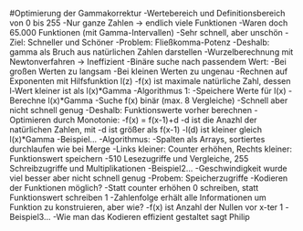 #Optimierung der Gammakorrektur
-Wertebereich und Definitionsbereich von 0 bis 255
-Nur ganze Zahlen -> endlich viele Funktionen
-Waren doch 65.000 Funktionen (mit Gamma-Intervallen)
-Sehr schnell, aber unschön
-Ziel: Schneller und Schöner
-Problem: Fließkomma-Potenz
-Deshalb: gamma als Bruch aus natürlichen Zahlen darstellen
-Wurzelberechnung mit Newtonverfahren -> Ineffizient
-Binäre suche nach passendem Wert:
	-Bei großen Werten zu langsam
	-Bei kleinen Werten zu ungenau
-Rechnen auf Exponenten mit Hilfsfunktion l(z)
-f(x) ist maximale natürliche Zahl, dessen l-Wert kleiner ist als l(x)*Gamma
-Algorithmus 1:
	-Speichere Werte für l(x)
	-Berechne l(x)*Gamma
	-Suche f(x) binär (max. 8 Vergleiche)
-Schnell aber nicht schnell genug
-Deshalb: Funktionswerte vorher berechnen
-Optimieren durch Monotonie:
-f(x) = f(x-1)+d
-d ist die Anazhl der natürlichen Zahlen, mit
	-d ist größer als f(x-1)
	-l(d) ist kleiner gleich l(x)*Gamma
-Beispiel...
-Algorithmus:
-Spalten als Arrays, sortiertes durchlaufen wie bei Merge
-Links kleiner: Counter erhöhen, Rechts kleiner: Funktionswert speichern
-510 Lesezugriffe und Vergleiche, 255 Schreibzugriffe und Multiplikationen
-Beispiel2...
-Geschwindigkeit wurde viel besser aber nicht schnell genug
-Probem: Speicherzugriffe
-Kodieren der Funktionen möglich?
-Statt counter erhöhen 0 schreiben, statt Funktionswert schreiben 1
-Zahlenfolge erhält alle Informationen um Funktion zu konstruieren, aber wie?
-f(x) ist Anzahl der Nullen vor x-ter 1
-Beispiel3...
-Wie man das Kodieren effizient gestaltet sagt Philip